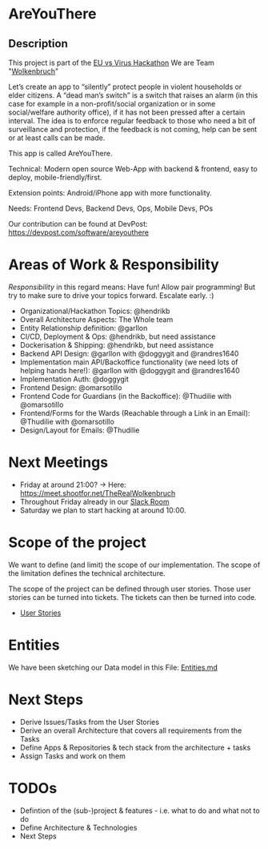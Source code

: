 # AreYouThere

## Description

This project is part of the [EU vs Virus Hackathon](https://euvsvirus.org/)
We are Team "[Wolkenbruch](https://github.com/TheRealWolkenbruch/)"

Let’s create an app to “silently” protect people in violent households or elder citizens. A “dead man’s switch” is a switch that raises an alarm (in this case for example in a non-profit/social organization or in some social/welfare authority office), if it has not been pressed after a certain interval. The idea is to enforce regular feedback to those who need a bit of surveillance and protection, if the feedback is not coming, help can be sent or at least calls can be made.

This app is called AreYouThere.

Technical: Modern open source Web-App with backend & frontend, easy to deploy, mobile-friendly/first.

Extension points: Android/iPhone app with more functionality.

Needs: Frontend Devs, Backend Devs, Ops, Mobile Devs, POs

Our contribution can be found at DevPost:
https://devpost.com/software/areyouthere


# Areas of Work & Responsibility

_Responsibility_ in this regard means: Have fun! Allow pair programming! But
try to make sure to drive your topics forward. Escalate early. :)

* Organizational/Hackathon Topics: @hendrikb
* Overall Architecture Aspects: The Whole team
* Entity Relationship definition: @garllon
* CI/CD, Deployment & Ops: @hendrikb, but need assistance
* Dockerisation & Shipping: @hendrikb, but need assistance
* Backend API Design: @garllon with @doggygit and @randres1640
* Implementation main API/Backoffice functionality (we need lots of helping hands here!): @garllon with @doggygit and @randres1640
* Implementation Auth: @doggygit
* Frontend Design: @omarsotillo
* Frontend Code for Guardians (in the Backoffice): @Thudilie with @omarsotillo
* Frontend/Forms for the Wards (Reachable through a Link in an Email): @Thudilie with @omarsotillo
* Design/Layout for Emails: @Thudilie

# Next Meetings

* Friday at around 21:00? -> Here: https://meet.shootfor.net/TheRealWolkenbruch
* Throughout Friday already in our [Slack Room](https://euvsvirus.slack.com/archives/C012AS1TR36)
* Saturday we plan to start hacking at around 10:00.

# Scope of the project

We want to define (and limit) the scope of our implementation. The scope of the
limitation defines the technical architecture.

The scope of the project can be defined through user stories. Those user
stories can be turned into tickets. The tickets can then be turned into code.

* [User Stories](/UserStories.md)

# Entities

We have been sketching our Data model in this File: [Entities.md](Entities.md)

# Next Steps

* Derive Issues/Tasks from the User Stories
* Derive an overall Architecture that covers all requirements from the Tasks
* Define Apps & Repositories & tech stack from the architecture + tasks
* Assign Tasks and work on them


# TODOs

* Defintion of the (sub-)project & features - i.e. what to do and what not to do
* Define Architecture & Technologies
* Next Steps
